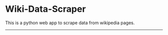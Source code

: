 # Wiki-Data-Scraper
This is a python web app to scrape data from wikipedia pages.

----------------------------------------------------------------------------------------------------------------------------------------
